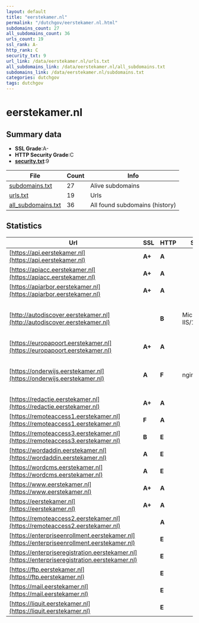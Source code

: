 ```yaml
---
layout: default
title: "eerstekamer.nl"
permalink: "/dutchgov/eerstekamer.nl.html"
subdomains_count: 27
all_subdomains_count: 36
urls_count: 19
ssl_rank: A-
http_rank: C
security_txt: 9
url_link: /data/eerstekamer.nl/urls.txt
all_subdomains_link: /data/eerstekamer.nl/all_subdomains.txt
subdomains_link: /data/eerstekamer.nl/subdomains.txt
categories: dutchgov
tags: dutchgov
---
```



# eerstekamer.nl
## Summary data


 - **SSL Grade**:A-
 - **HTTP Security Grade**:C
 - **[security.txt](https://www.digitaleoverheid.nl/nieuws/standaard-security-txt-nu-verplicht-voor-overheid/)**:9


| File       | Count | Info |
|------------|-------|------|
|[subdomains.txt](/DutchGovScope/data/eerstekamer.nl/subdomains.txt)|27|Alive subdomains|
|[urls.txt](/DutchGovScope/data/eerstekamer.nl/urls.txt)|19|Urls|
|[all_subdomains.txt](/DutchGovScope/data/eerstekamer.nl/all_subdomains.txt)|36|All found subdomains (history)|


## Statistics


| Url | SSL | HTTP | Server | Cookie | HSTS | CORS | CTO | CSP | XFO | XXP | RP |FP| Tech |Title |
|--------|-------|-------|------|------|------|------|------|------|------|------|------|------|------|------|
|[https://api.eerstekamer.nl](https://api.eerstekamer.nl)| **A+**| **A**|| |:white_check_mark: | | | | | :white_check_mark: | :white_check_mark: | |HSTS|Not Found|
|[https://apiacc.eerstekamer.nl](https://apiacc.eerstekamer.nl)| **A+**| **A**|| |:white_check_mark: | | | | | :white_check_mark: | :white_check_mark: | |HSTS|Not Found|
|[https://apiarbor.eerstekamer.nl](https://apiarbor.eerstekamer.nl)| **A+**| **A**|| |:white_check_mark: | | | | | :white_check_mark: | :white_check_mark: | |HSTS|403 Forbidden|
|[http://autodiscover.eerstekamer.nl](http://autodiscover.eerstekamer.nl)| | **B**|Microsoft-IIS/10.0|:white_check_mark: |:white_check_mark: | | | | :white_check_mark: | :white_check_mark: | :white_check_mark: | |IIS:10.0 Microsoft ASP.NET Windows Server||
|[https://europapoort.eerstekamer.nl](https://europapoort.eerstekamer.nl)| **A+**| **A**|| |:white_check_mark: | | |:warning: | :white_check_mark: | :white_check_mark: | :white_check_mark: | |HSTS|Moved|
|[https://onderwijs.eerstekamer.nl](https://onderwijs.eerstekamer.nl)| **A**| **F**|nginx/1.19.4|:white_check_mark: | | | | | | | :white_check_mark: | |Next.js Nginx:1.19.4 Node.js React Webpack|Home | Onderwijs...|
|[https://redactie.eerstekamer.nl](https://redactie.eerstekamer.nl)| **A+**| **A**|| |:white_check_mark: | | |:warning: | :white_check_mark: | :white_check_mark: | :white_check_mark: | |HSTS|Moved|
|[https://remoteaccess1.eerstekamer.nl](https://remoteaccess1.eerstekamer.nl)| **F**| **A**||:warning: |:white_check_mark: | | |:warning: | :white_check_mark: | :white_check_mark: | :white_check_mark: | |HSTS||
|[https://remoteaccess3.eerstekamer.nl](https://remoteaccess3.eerstekamer.nl)| **B**| **E**|| | | | | | | | :white_check_mark: | |HSTS||
|[https://wordaddin.eerstekamer.nl](https://wordaddin.eerstekamer.nl)| **A**| **E**|| | | | | | | | :white_check_mark: | ||Web App - Unavai...|
|[https://wordcms.eerstekamer.nl](https://wordcms.eerstekamer.nl)| **A**| **E**|| | | | | | | | :white_check_mark: | ||Web App - Unavai...|
|[https://www.eerstekamer.nl](https://www.eerstekamer.nl)| **A+**| **A**|| |:white_check_mark: | | |:warning: | :white_check_mark: | :white_check_mark: | :white_check_mark: | |HSTS ZURB Foundation|Home - Eerste Ka...|
|[https://eerstekamer.nl](https://eerstekamer.nl)| **A+**| **A**|| |:white_check_mark: | | |:warning: | :white_check_mark: | :white_check_mark: | :white_check_mark: | |HSTS|302 Found|
|[https://remoteaccess2.eerstekamer.nl](https://remoteaccess2.eerstekamer.nl)| | **A**||:warning: |:white_check_mark: | | |:warning: | :white_check_mark: | :white_check_mark: | :white_check_mark: | |HSTS||
|[https://enterpriseenrollment.eerstekamer.nl](https://enterpriseenrollment.eerstekamer.nl)| | **E**|| | | | | | | | :white_check_mark: | |HSTS||
|[https://enterpriseregistration.eerstekamer.nl](https://enterpriseregistration.eerstekamer.nl)| | **E**|| | | | | | | | :white_check_mark: | |||
|[https://ftp.eerstekamer.nl](https://ftp.eerstekamer.nl)| | **E**|| | | | | | | | :white_check_mark: | |HSTS|Not Found|
|[https://mail.eerstekamer.nl](https://mail.eerstekamer.nl)| | **E**|| | | | | | | | :white_check_mark: | |HSTS|Not Found|
|[https://liquit.eerstekamer.nl](https://liquit.eerstekamer.nl)| | **E**|| | | | | | | | :white_check_mark: | |Bootstrap:4|Liquit Workspace|

